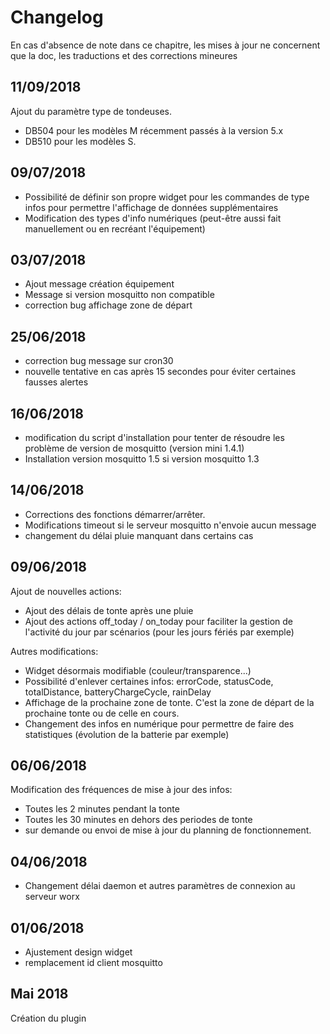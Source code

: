 # Changelog

En cas d'absence de note dans ce chapitre, les mises à jour ne concernent que la doc, les traductions et des corrections mineures

## 11/09/2018

Ajout du paramètre type de tondeuses. 
- DB504 pour les modèles M récemment passés à la version 5.x 
- DB510 pour les modèles S.

## 09/07/2018

- Possibilité de définir son propre widget pour les commandes de type infos pour permettre l'affichage de données supplémentaires
- Modification des types d'info numériques (peut-être aussi fait manuellement ou en recréant l'équipement)

## 03/07/2018

- Ajout message création équipement 
- Message si version mosquitto non compatible
- correction bug affichage zone de départ

## 25/06/2018

- correction bug message sur cron30
- nouvelle tentative en cas après 15 secondes pour éviter certaines fausses alertes

## 16/06/2018

- modification du script d'installation pour tenter de résoudre les problème de version de mosquitto (version mini 1.4.1)
- Installation version mosquitto 1.5 si version mosquitto 1.3

## 14/06/2018

- Corrections des fonctions démarrer/arrêter.
- Modifications timeout si le serveur mosquitto n'envoie aucun message 
- changement du délai pluie manquant dans certains cas

## 09/06/2018

Ajout de nouvelles actions: 
- Ajout des délais de tonte après une pluie
- Ajout des actions off_today / on_today pour faciliter la gestion de l'activité du jour par scénarios (pour les jours fériés par exemple)

Autres modifications:
- Widget désormais modifiable (couleur/transparence...)
- Possibilité d'enlever certaines infos: errorCode, statusCode, totalDistance, batteryChargeCycle, rainDelay
- Affichage de la prochaine zone de tonte. C'est la zone de départ de la prochaine tonte ou de celle en cours. 
- Changement des infos en numérique pour permettre de faire des statistiques (évolution de la batterie par exemple)

## 06/06/2018

Modification des fréquences de mise à jour des infos: 
- Toutes les 2 minutes pendant la tonte
- Toutes les 30 minutes en dehors des periodes de tonte
- sur demande ou envoi de mise à jour du planning de fonctionnement.

## 04/06/2018

- Changement délai daemon et autres paramètres de connexion au serveur worx

## 01/06/2018

- Ajustement design widget
- remplacement id client mosquitto

## Mai 2018

Création du plugin


